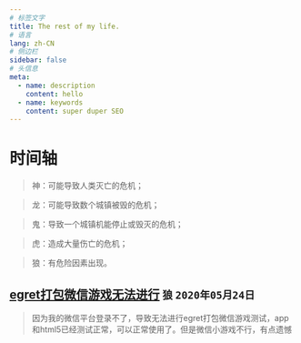 ```yaml
---
# 标签文字
title: The rest of my life.
# 语言
lang: zh-CN
# 侧边栏
sidebar: false
# 头信息
meta:
  - name: description
    content: hello
  - name: keywords
    content: super duper SEO
---
```


# 时间轴
> 神：可能导致人类灭亡的危机； 

> 龙：可能导致数个城镇被毁的危机；  

> 鬼：导致一个城镇机能停止或毁灭的危机； 

> 虎：造成大量伤亡的危机； 

> 狼：有危险因素出现。

## [egret打包微信游戏无法进行](/all//)  `狼` `2020年05月24日` 
> 因为我的微信平台登录不了，导致无法进行egret打包微信游戏测试，app和html5已经测试正常，可以正常使用了。但是微信小游戏不行，有点遗憾

